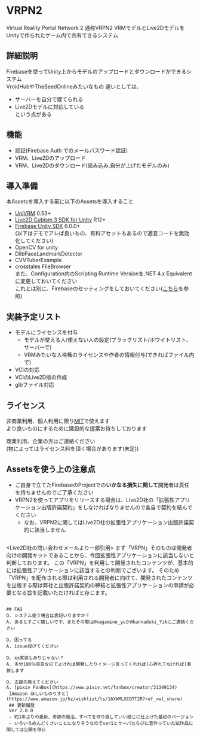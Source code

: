 # VRPN2
Virtual Reality Portal Network 2 通称VRPN2
VRMモデルとLive2DモデルをUnityで作られたゲーム内で共有できるシステム

## 詳細説明
Firebaseを使ってUnity上からモデルのアップロードとダウンロードができるシステム  
VroidHubやTheSeedOnlineみたいなもの
違いとしては、
- サーバーを自分で建てられる  
- Live2Dモデルに対応している  
という点がある  
## 機能
- 認証(Firebase Auth でのメールパスワード認証)  
- VRM、Live2Dのアップロード  
- VRM、Live2Dのダウンロード(読み込み,自分が上げたモデルのみ)  
## 導入準備  
本Assetsを導入する前に以下のAssetsを導入すること  
- [UniVRM](https://github.com/vrm-c/UniVRM) 0.53+  
- [Live2D Cubism 3 SDK for Unity](https://live2d.github.io/) R12+  
- [Firebase Unity SDK](https://firebase.google.com/docs/unity/setup) 6.0.0+  
(以下はデモでアレば良いもの、有料アセットもあるので適宜コードを無効化してください)  
- OpenCV for unity  
- DlibFaceLandmarkDetector  
- CVVTuberExample  
- crosstales FileBrowser  
また、Configuration内のScripting Runtime Versionを.NET 4.x Equivalentに変更しておいてください  
これとは別に、Firebaseのセッティングをしておいてください([こちら](https://firebase.google.com/docs/unity/setup)を参照)  
## 実装予定リスト  
- モデルにライセンスを付与  
  - モデルが使える人/使えない人の設定(ブラックリスト/ホワイトリスト、サーバーで)  
  - VRMみたいな人格権のライセンスや作者の情報付与(できればファイル内で)  
- VCIの対応  
- VCIのLive2D版の作成  
- glbファイル対応
## ライセンス
非商業利用、個人利用に限り[MIT](./LICENSE.txt)で使えます  
より良いものにするために建設的な提案お待ちしております  

商業利用、企業の方はご連絡ください  
(物によってはライセンス料を頂く場合があります(未定))  
## Assetsを使う上の注意点  
- ご自身で立てたFirebaseのProjectでの**いかなる損失に関して**開発者は責任を持ちませんのでご了承ください  
- VRPN2を使ってアプリをリリースする場合は、Live2D社の「拡張性アプリケーション出版許諾契約」をしなければなりませんので各自で契約を結んでください  
  - なお、VRPN2に関してはLive2D社の拡張性アプリケーション出版許諾契約に該当しません  
  ```
<Live2D社の問い合わせメールより一部引用>
  まず「VRPN」そのものは開発者向けの開発キットであることから、今回拡張性アプリケーションに該当しないと判断しております。
この「VRPN」を利用して開発されたコンテンツが、基本的には拡張性アプリケーションに該当するとの判断でございます。
そのため「VRPN」を配布される際は利用される開発者に向けて、開発されたコンテンツを出版する際は弊社と出版許諾契約の締結と拡張性アプリケーションの申請が必要となる旨を記載いただければと存じます。
  ```

  ## FAQ
Q. システム使う場合は表記いりますか？  
A. あるとすごく嬉しいです、またその際は@kagamine_yuか@kannaduki_Yzkにご連絡ください  

Q. 困ってる  
A. issue投げてください  

Q. xx実装もありじゃない？  
A. 多分100％同意なのでよければ開発したりイメージ言ってくれれば(心折れてなければ)実装します  

Q. 支援先教えてください  
A. [pixiv FanBox](https://www.pixiv.net/fanbox/creator/31349134)  
   [Amazon ほしいものりすと](https://www.amazon.jp/hz/wishlist/ls/16XWMLXCOTT2R?ref_=wl_share)  
   ## 更新履歴
   Ver 2.0.0
   - 約1年ぶりの更新、奇跡の復活、すべてを作り直していい感じに仕上げた最初のバージョン  
   - いろいろめんどくさいことになりそうなのでver1とサーバならびに昔作っていた試作品に関しては公開を停止  
